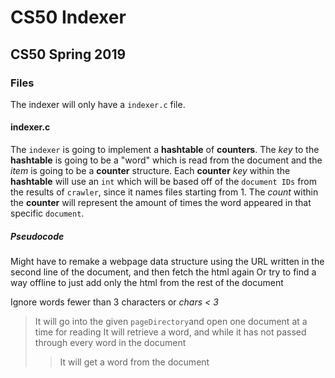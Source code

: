 # CS50 Indexer
## CS50 Spring 2019

### Files

The indexer will only have a `indexer.c` file.

#### indexer.c

The `indexer` is going to implement a **hashtable** of **counters**.
The *key* to the **hashtable** is going to be a "word" which is read from the document and the *item* is going to be a **counter** structure.
Each **counter** *key* within the **hashtable** will use an `int` which will be based off of the `document IDs` from the results of `crawler`, since it names files starting from 1. The *count* within the **counter** will represent the amount of times the word appeared in that specific `document`.

##### Pseudocode

Might have to remake a webpage data structure using the URL written in the second line of the document, and then fetch the html again
Or try to find a way offline to just add only the html from the rest of the document

Ignore words fewer than 3 characters or *chars < 3*

> It will go into the given `pageDirectory`and open one document at a time for reading
> It will retrieve a word, and while it has not passed through every word in the document
>> It will get a word from the document 


